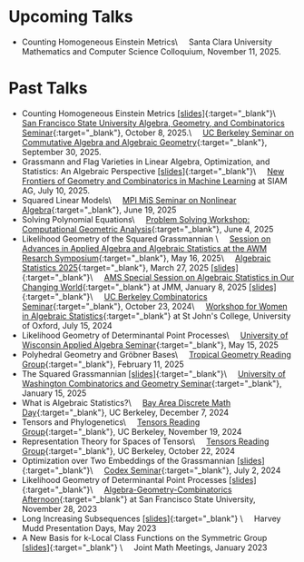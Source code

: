 # Upcoming Talks
* Counting Homogeneous Einstein Metrics\\
&nbsp; &nbsp; Santa Clara University Mathematics and Computer Science Colloquium, November 11, 2025.

# Past Talks
* Counting Homogeneous Einstein Metrics [[slides]](slides/SFSU_Oct_2025.pdf){:target="_blank"}\\
&nbsp; &nbsp; [San Francisco State University Algebra, Geometry, and Combinatorics Seminar](https://sites.google.com/view/sfsuagc){:target="_blank"}, October 8, 2025.\\
&nbsp; &nbsp; [UC Berkeley Seminar on Commutative Algebra and Algebraic Geometry](https://eisenbud.github.io/deSeminar/Fall2025.html){:target="_blank"}, September 30, 2025.
* Grassmann and Flag Varieties in Linear Algebra, Optimization, and Statistics: An Algebraic Perspective [[slides]](slides/siam_ag_25.pdf){:target="_blank"}\\
&nbsp; &nbsp; [New Frontiers of Geometry and Combinatorics in Machine Learning](https://meetings.siam.org/sess/dsp_programsess.cfm?SESSIONCODE=84183) at SIAM AG, July 10, 2025.
* Squared Linear Models\\
&nbsp; &nbsp; [MPI MiS Seminar on Nonlinear Algebra](https://www.mis.mpg.de/events/series/seminar-on-nonlinear-algebra){:target="_blank"}, June 19, 2025
* Solving Polynomial Equations\\
 &nbsp; &nbsp; [Problem Solving Workshop: Computational Geometric Analysis](https://www.lehman.edu/faculty/rbettiol/wcga2025/){:target="_blank"}, June 4, 2025
* Likelihood Geometry of the Squared Grassmannian \\
  &nbsp; &nbsp; [Session on Advances in Applied Algebra and Algebraic Statistics at the AWM Resarch Symposium](https://awm-math.org/meetings/awm-research-symposium/){:target="_blank"}, May 16, 2025\\
  &nbsp; &nbsp; [Algebraic Statistics 2025](https://sites.google.com/view/algstat2025/home?authuser=0){:target="_blank"}, March 27, 2025 [[slides]](slides/alg_stat_squared_grass.pdf){:target="_blank"}\\
  &nbsp; &nbsp; [AMS Special Session on Algebraic Statistics in Our Changing World](https://jointmathematicsmeetings.org/meetings/national/jmm2025/2314_program_ss14.html#title){:target="_blank"} at JMM, January 8, 2025 [[slides]](slides/jmm_squared_grass.pdf){:target="_blank"}\\
  &nbsp; &nbsp; [UC Berkeley Combinatorics Seminar](https://math.berkeley.edu/~jlentfer/combinatorics_seminar.html){:target="_blank"}, October 23, 2024\\
  &nbsp; &nbsp; [Workshop for Women in Algebraic Statistics](https://sites.google.com/view/women-in-algstat-oxford/){:target="_blank"} at St John's College, University of Oxford, July 15, 2024
* Likelihood Geometry of Determinantal Point Processes\\
  &nbsp; &nbsp; [University of Wisconsin Applied Algebra Seminar](https://wiki.math.wisc.edu/index.php/Applied_Algebra_Seminar_Spring_2025#Spring_2025_Schedule){:target="_blank"}, May 15, 2025
* Polyhedral Geometry and Gröbner Bases\\
  &nbsp; &nbsp; [Tropical Geometry Reading Group](https://lizziepratt.com/seminar/){:target="_blank"}, February 11, 2025
* The Squared Grassmannian [[slides]](slides/UW_Combinatorics_25.pdf){:target="_blank"}\\
  &nbsp; &nbsp; [University of Washington Combinatorics and Geometry Seminar](https://math.washington.edu/events/2025-01-15/squared-grassmannian){:target="_blank"}, January 15, 2025
* What is Algebraic Statistics?\\
  &nbsp; &nbsp; [Bay Area Discrete Math Day](https://sites.google.com/berkeley.edu/bad-math-day-fall-2024/){:target="_blank"}, UC Berkeley, December 7, 2024
* Tensors and Phylogenetics\\
  &nbsp; &nbsp; [Tensors Reading Group](https://math.berkeley.edu/~svala/tensorseminar.html){:target="_blank"}, UC Berkeley, November 19, 2024
* Representation Theory for Spaces of Tensors\\
  &nbsp; &nbsp; [Tensors Reading Group](https://math.berkeley.edu/~svala/tensorseminar.html){:target="_blank"}, UC Berkeley, October 22, 2024
* Optimization over Two Embeddings of the Grassmannian [[slides]](slides/codex.pdf){:target="_blank"}\\
  &nbsp; &nbsp; [Codex Seminar](https://www.math.colostate.edu/~king/codex/){:target="_blank"}, July 2, 2024
* Likelihood Geometry of Determinantal Point Processes [[slides]](slides/likelihood-geometry-of-dpp.pdf){:target="_blank"}\\
  &nbsp; &nbsp; [Algebra-Geometry-Combinatorics Afternoon](https://sites.google.com/view/sfsuagc){:target="_blank"} at San Francisco State University, November 28, 2023 
* Long Increasing Subsequences  [[slides]](slides/long-inc-subseq.pdf){:target="_blank"} \\
  &nbsp; &nbsp; Harvey Mudd Presentation Days, May 2023
* A New Basis for k-Local Class Functions on the Symmetric Group [[slides]](slides/k-local.pdf){:target="_blank"} \\
  &nbsp; &nbsp; Joint Math Meetings, January 2023